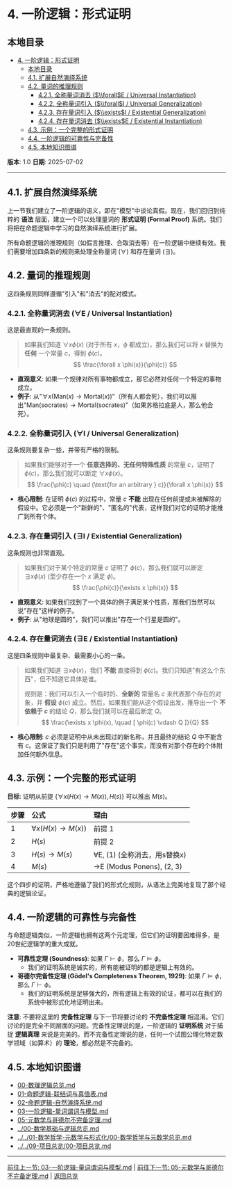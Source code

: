 # 4. 一阶逻辑：形式证明

## 本地目录

- [4. 一阶逻辑：形式证明](#4-一阶逻辑形式证明)
  - [本地目录](#本地目录)
  - [4.1. 扩展自然演绎系统](#41-扩展自然演绎系统)
  - [4.2. 量词的推理规则](#42-量词的推理规则)
    - [4.2.1. 全称量词消去 ($\\forall$E / Universal Instantiation)](#421-全称量词消去-foralle--universal-instantiation)
    - [4.2.2. 全称量词引入 ($\\forall$I / Universal Generalization)](#422-全称量词引入-foralli--universal-generalization)
    - [4.2.3. 存在量词引入 ($\\exists$I / Existential Generalization)](#423-存在量词引入-existsi--existential-generalization)
    - [4.2.4. 存在量词消去 ($\\exists$E / Existential Instantiation)](#424-存在量词消去-existse--existential-instantiation)
  - [4.3. 示例：一个完整的形式证明](#43-示例一个完整的形式证明)
  - [4.4. 一阶逻辑的可靠性与完备性](#44-一阶逻辑的可靠性与完备性)
  - [4.5. 本地知识图谱](#45-本地知识图谱)

**版本**: 1.0
**日期**: 2025-07-02

---

## 4.1. 扩展自然演绎系统

上一节我们建立了一阶逻辑的语义，即在"模型"中谈论真假。现在，我们回归到纯粹的 **语法** 层面，建立一个可以处理量词的 **形式证明 (Formal Proof)** 系统。我们将把在命题逻辑中学习的自然演绎系统进行扩展。

所有命题逻辑的推理规则（如假言推理、合取消去等）在一阶逻辑中继续有效。我们需要增加四条新的规则来处理全称量词 ($\forall$) 和存在量词 ($\exists$)。

## 4.2. 量词的推理规则

这四条规则同样遵循"引入"和"消去"的配对模式。

### 4.2.1. 全称量词消去 ($\forall$E / Universal Instantiation)

这是最直观的一条规则。
> 如果我们知道 $\forall x \phi(x)$ (对于所有 $x$，$\phi$ 都成立)，那么我们可以将 $x$ 替换为 **任何** 一个常量 $c$，得到 $\phi(c)$。
> $$ \frac{\forall x \phi(x)}{\phi(c)} $$

- **直观意义**: 如果一个规律对所有事物都成立，那它必然对任何一个特定的事物成立。
- **例子**: 从"$\forall x (\text{Man}(x) \to \text{Mortal}(x))$"（所有人都会死），我们可以推出"$\text{Man}(\text{socrates}) \to \text{Mortal}(\text{socrates})$"（如果苏格拉底是人，那么他会死）。

### 4.2.2. 全称量词引入 ($\forall$I / Universal Generalization)

这条规则要复杂一些，并带有严格的限制。
> 如果我们能够对于一个 **任意选择的、无任何特殊性质** 的常量 $c$，证明了 $\phi(c)$，那么我们就可以断定 $\forall x \phi(x)$。
> $$ \frac{\phi(c) \quad (\text{for an arbitrary } c)}{\forall x \phi(x)} $$

- **核心限制**: 在证明 $\phi(c)$ 的过程中，常量 $c$ **不能** 出现在任何前提或未被解除的假设中。它必须是一个"新鲜的"、"匿名的"代表，这样我们对它的证明才能推广到所有个体。

### 4.2.3. 存在量词引入 ($\exists$I / Existential Generalization)

这条规则也非常直观。
> 如果我们对于某个特定的常量 $c$ 证明了 $\phi(c)$，那么我们就可以断定 $\exists x \phi(x)$ (至少存在一个 $x$ 满足 $\phi$)。
> $$ \frac{\phi(c)}{\exists x \phi(x)} $$

- **直观意义**: 如果我们找到了一个具体的例子满足某个性质，那我们当然可以说"存在"这样的例子。
- **例子**: 从"地球是圆的"，我们可以推出"存在一个行星是圆的"。

### 4.2.4. 存在量词消去 ($\exists$E / Existential Instantiation)

这是四条规则中最复杂、最需要小心的一条。
> 如果我们知道 $\exists x \phi(x)$，我们 **不能** 直接得到 $\phi(c)$。我们只知道"有这么个东西"，但不知道它具体是谁。
>
> 规则是：我们可以引入一个临时的、**全新的** 常量名 $c$ 来代表那个存在的对象，并 **假设** $\phi(c)$ 成立。然后，如果我们能从这个假设出发，推导出一个 **不依赖于 $c$** 的结论 $Q$，那么我们就可以在最后断定 $Q$。
> $$ \frac{\exists x \phi(x), \quad [ \phi(c) \vdash Q ]}{Q} $$

- **核心限制**: $c$ 必须是证明中从未出现过的新名称，并且最终的结论 $Q$ 中不能含有 $c$。这保证了我们只是利用了"存在"这个事实，而没有对那个存在的个体附加任何额外信息。

## 4.3. 示例：一个完整的形式证明

**目标**: 证明从前提 $\{\forall x (H(x) \to M(x)), H(s)\}$ 可以推出 $M(s)$。

| 步骤 | 公式 | 理由 |
| :--- | :--- | :--- |
| 1 | $\forall x (H(x) \to M(x))$ | 前提 1 |
| 2 | $H(s)$ | 前提 2 |
| 3 | $H(s) \to M(s)$ | $\forall$E, (1) (全称消去，用s替换x) |
| 4 | $M(s)$ | $\to$E (Modus Ponens), (2, 3) |

这个四步的证明，严格地遵循了我们的形式化规则，从语法上完美地复现了那个经典的逻辑论证。

## 4.4. 一阶逻辑的可靠性与完备性

与命题逻辑类似，一阶逻辑也拥有这两个元定理，但它们的证明要困难得多，是20世纪逻辑学的重大成就。

- **可靠性定理 (Soundness)**: 如果 $\Gamma \vdash \phi$，那么 $\Gamma \models \phi$。
  - 我们的证明系统是诚实的，所有能被证明的都是逻辑上有效的。
- **哥德尔完备性定理 (Gödel's Completeness Theorem, 1929)**: 如果 $\Gamma \models \phi$，那么 $\Gamma \vdash \phi$。
  - 我们的证明系统是足够强大的，所有逻辑上有效的论证，都可以在我们的系统中被形式化地证明出来。

**注意**: 不要将这里的 **完备性定理** 与下一节将要讨论的 **不完备性定理** 相混淆。它们讨论的是完全不同层面的问题。完备性定理说的是，一阶逻辑的 **证明系统** 对于捕捉 **逻辑真理** 来说是完美的。而不完备性定理说的是，任何一个试图公理化特定数学领域（如算术）的 **理论**，都必然是不完备的。

## 4.5. 本地知识图谱

- [00-数理逻辑总览.md](./00-数理逻辑总览.md)
- [01-命题逻辑-联结词与真值表.md](./01-命题逻辑-联结词与真值表.md)
- [02-命题逻辑-自然演绎系统.md](./02-命题逻辑-自然演绎系统.md)
- [03-一阶逻辑-量词谓词与模型.md](./03-一阶逻辑-量词谓词与模型.md)
- [05-元数学与哥德尔不完备定理.md](./05-元数学与哥德尔不完备定理.md)
- [../00-数学基础与逻辑总览.md](../00-数学基础与逻辑总览.md)
- [../../01-数学哲学-元数学与形式化/00-数学哲学与元数学总览.md](../../01-数学哲学-元数学与形式化/00-数学哲学与元数学总览.md)
- [../../09-项目总览/00-项目总览.md](../../09-项目总览/00-项目总览.md)

---
[前往上一节: 03-一阶逻辑-量词谓词与模型.md](./03-一阶逻辑-量词谓词与模型.md) | [前往下一节: 05-元数学与哥德尔不完备定理.md](./05-元数学与哥德尔不完备定理.md) | [返回总览](./00-数理逻辑总览.md)
